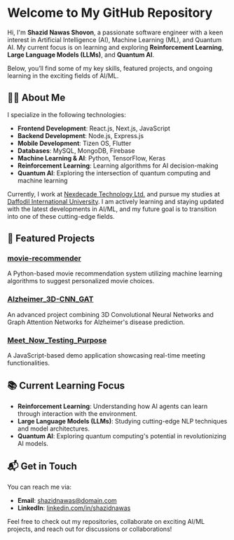 # Welcome to My GitHub Repository

Hi, I'm **Shazid Nawas Shovon**, a passionate software engineer with a keen interest in Artificial Intelligence (AI), Machine Learning (ML), and Quantum AI. My current focus is on learning and exploring **Reinforcement Learning**, **Large Language Models (LLMs)**, and **Quantum AI**.

Below, you’ll find some of my key skills, featured projects, and ongoing learning in the exciting fields of AI/ML.

## 👨‍💻 About Me

I specialize in the following technologies:
- **Frontend Development**: React.js, Next.js, JavaScript
- **Backend Development**: Node.js, Express.js
- **Mobile Development**: Tizen OS, Flutter
- **Databases**: MySQL, MongoDB, Firebase
- **Machine Learning & AI**: Python, TensorFlow, Keras
- **Reinforcement Learning**: Learning algorithms for AI decision-making
- **Quantum AI**: Exploring the intersection of quantum computing and machine learning

Currently, I work at [Nexdecade Technology Ltd.](https://www.nexdecade.com) and pursue my studies at [Daffodil International University](https://www.diu.ac). I am actively learning and staying updated with the latest developments in AI/ML, and my future goal is to transition into one of these cutting-edge fields.

## 🔧 Featured Projects

### [movie-recommender](https://github.com/ShazidNawasShovon/movie-recommender)
A Python-based movie recommendation system utilizing machine learning algorithms to suggest personalized movie choices.

### [Alzheimer_3D-CNN_GAT](https://github.com/ShazidNawasShovon/Alzheimer_3D-CNN_GAT)
An advanced project combining 3D Convolutional Neural Networks and Graph Attention Networks for Alzheimer's disease prediction.

### [Meet_Now_Testing_Purpose](https://github.com/ShazidNawasShovon/Meet_Now_Testing_Purpose)
A JavaScript-based demo application showcasing real-time meeting functionalities.

## 📚 Current Learning Focus

- **Reinforcement Learning**: Understanding how AI agents can learn through interaction with the environment.
- **Large Language Models (LLMs)**: Studying cutting-edge NLP techniques and model architectures.
- **Quantum AI**: Exploring quantum computing's potential in revolutionizing AI models.


## 📬 Get in Touch

You can reach me via:
- **Email**: [shazidnawas@domain.com](mailto:shazidnawas1676@gmail.com)
- **LinkedIn**: [linkedin.com/in/shazidnawas](https://www.linkedin.com/in/shazidnawas)

Feel free to check out my repositories, collaborate on exciting AI/ML projects, and reach out for discussions or collaborations!
